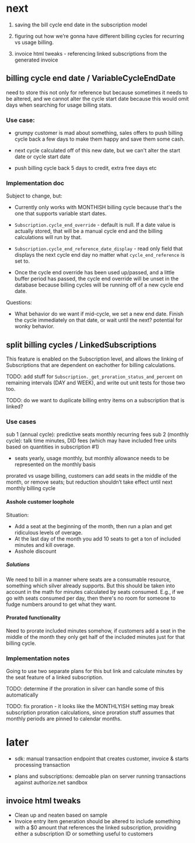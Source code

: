 # next

1. saving the bill cycle end date in the subscription model

2. figuring out how we’re gonna have different billing cycles for recurring vs
   usage billing.

3. invoice html tweaks - referencing linked subscriptions from the generated
   invoice

## billing cycle end date / VariableCycleEndDate

need to store this not only for reference but because sometimes it needs to be
altered, and we cannot alter the cycle start date because this would omit days
when searching for usage billing stats.

### Use case:

 - grumpy customer is mad about something, sales offers to push billing cycle
   back a few days to make them happy and save them some cash.

 - next cycle calculated off of this new date, but we can't alter the start
   date or cycle start date

 - push billing cycle back 5 days to credit, extra free days etc
 
### Implementation doc

Subject to change, but: 

 * Currently only works with MONTHISH billing cycle because that's the one that
   supports variable start dates.

 * `Subscription.cycle_end_override` - default is null.  If a date value is
   actually stored, that will be a manual cycle end and the billing
   calculations will run by that.

 * `Subscription.cycle_end_reference_date_display` - read only field that
   displays the next cycle end day no matter what `cycle_end_reference` is set
   to.

 * Once the cycle end override has been used up/passed, and a little buffer
   period has passed, the cycle end override will be unset in the database
   because billing cycles will be running off of a new cycle end date.

Questions:

 * What behavior do we want if mid-cycle, we set a new end date. Finish the
   cycle immediately on that date, or wait until the next? potential for wonky
   behavior.

## split billing cycles / LinkedSubscriptions

This feature is enabled on the Subscription level, and allows the linking of
Subscriptions that are dependent on eachother for billing calculations.

TODO: add stuff for `Subscription._get_proration_status_and_percent` on
remaining intervals (DAY and WEEK), and write out unit tests for those two too.

TODO: do we want to duplicate billing entry items on a subscription that is
  linked?

### Use cases

sub 1 (annual cycle): predictive seats monthly recurring fees
sub 2 (monthly cycle): talk time minutes, DID fees (which may have included
free units based on quantities in subscription #1)

- seats yearly, usage monthly, but monthly allowance needs to be represented on
  the monthly basis 

prorated vs usage billing, customers can add seats in the middle of the month,
or remove seats; but reduction shouldn’t take effect until next monthly billing
cycle 

#### Asshole customer loophole

Situation:

- Add a seat at the beginning of the month, then run a plan and get ridiculous
  levels of overage. 
- At the last day of the month you add 10 seats to get a ton of included
  minutes and kill overage.
- Asshole discount

##### Solutions

We need to bill in a manner where seats are a consumable resource, something
which silver already supports. But this should be taken into account in the
math for minutes calculated by seats consumed. E.g., if we go with seats
consumed per day, then there's no room for someone to fudge numbers around to
get what they want.

#### Prorated functionality

Need to prorate included minutes somehow, if customers add a seat in the middle
of the month they only get half of the included minutes just for that billing
cycle.

### Implementation notes

Going to use two separate plans for this but link and calculate minutes by the
seat feature of a linked subscription.

TODO: determine if the proration in silver can handle some of this
automatically

TODO: fix proration - it looks like the MONTHLYISH setting may break
subscription proration calculations, since proration stuff assumes that monthly
periods are pinned to calendar months.


# later

* sdk: manual transaction endpoint that creates customer, invoice & starts
  processing transaction

* plans and subscriptions: demoable plan on server running transactions against
  authorize.net sandbox

## invoice html tweaks

 * Clean up and neaten based on sample
 * Invoice entry item generation should be altered to include something with a
   $0 amount that references the linked subscription, providing either a
   subscription ID or something useful to customers


